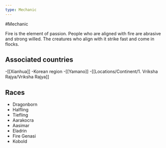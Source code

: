 ```yaml
---
type: Mechanic
---
```


#Mechanic

Fire is the element of passion. People who are aligned with fire are abrasive and strong willed. The creatures who align with it strike fast and come in flocks.


## Associated countries
-[[Xianhua]]
-Korean region
-[[Yamano]]
-[[Locations/Continent/1. Vriksha Rajya/Vriksha Rajya]]


## Races
- Dragonborn
- Halfling
- Tiefling
- Aarakocra
- Aasimar
- Eladrin
- Fire Genasi
- Kobold